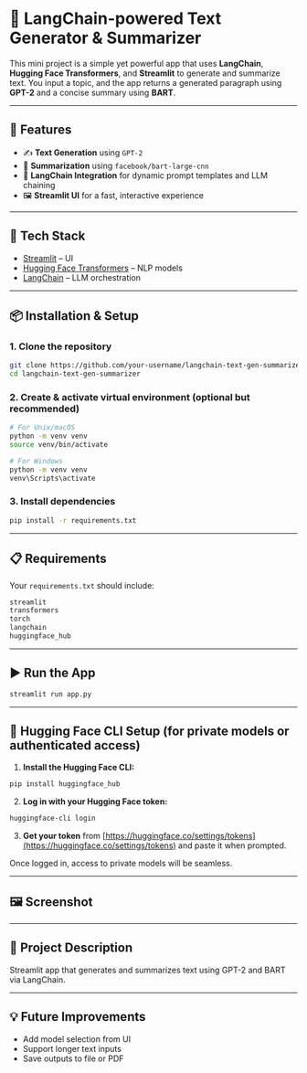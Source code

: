 # 🧠 LangChain-powered Text Generator & Summarizer

This mini project is a simple yet powerful app that uses **LangChain**, **Hugging Face Transformers**, and **Streamlit** to generate and summarize text. You input a topic, and the app returns a generated paragraph using **GPT-2** and a concise summary using **BART**.

---

## 🚀 Features

* ✍️ **Text Generation** using `GPT-2`
* 🧾 **Summarization** using `facebook/bart-large-cnn`
* 🔗 **LangChain Integration** for dynamic prompt templates and LLM chaining
* 🖼️ **Streamlit UI** for a fast, interactive experience

---

## 🧱 Tech Stack

* [Streamlit](https://streamlit.io/) – UI
* [Hugging Face Transformers](https://huggingface.co/transformers/) – NLP models
* [LangChain](https://www.langchain.com/) – LLM orchestration

---

## 📦 Installation & Setup

### 1. Clone the repository

```bash
git clone https://github.com/your-username/langchain-text-gen-summarizer.git
cd langchain-text-gen-summarizer
```

### 2. Create & activate virtual environment (optional but recommended)

```bash
# For Unix/macOS
python -m venv venv
source venv/bin/activate

# For Windows
python -m venv venv
venv\Scripts\activate
```

### 3. Install dependencies

```bash
pip install -r requirements.txt
```

---

## 📋 Requirements

Your `requirements.txt` should include:

```txt
streamlit
transformers
torch
langchain
huggingface_hub
```

---

## ▶️ Run the App

```bash
streamlit run app.py
```

---

## 🔐 Hugging Face CLI Setup (for private models or authenticated access)

1. **Install the Hugging Face CLI:**

```bash
pip install huggingface_hub
```

2. **Log in with your Hugging Face token:**

```bash
huggingface-cli login
```

3. **Get your token** from [https://huggingface.co/settings/tokens](https://huggingface.co/settings/tokens) and paste it when prompted.

Once logged in, access to private models will be seamless.

---

## 🖼️ Screenshot

&#x20;

---

## 🧾 Project Description

Streamlit app that generates and summarizes text using GPT-2 and BART via LangChain.

---

## 💡 Future Improvements

* Add model selection from UI
* Support longer text inputs
* Save outputs to file or PDF
